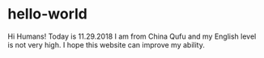 # hello-world
Hi Humans! 
Today is 11.29.2018
I am from China Qufu and my English level is not very high.
I hope this website can improve my ability.


